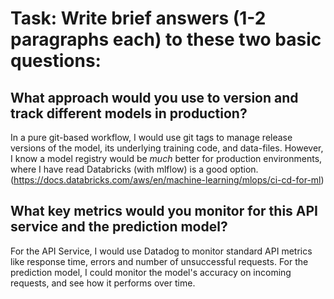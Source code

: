 # Task: Write brief answers (1-2 paragraphs each) to these two basic questions:


## What approach would you use to version and track different models in production?

In a pure git-based workflow, I would use git tags to manage release versions of the model, its underlying training code, and data-files.
However, I know a model registry would be *much* better for production environments, where I have read Databricks (with mlflow) is a good option. (https://docs.databricks.com/aws/en/machine-learning/mlops/ci-cd-for-ml)


## What key metrics would you monitor for this API service and the prediction model?

For the API Service, I would use Datadog to monitor standard API metrics like response time, errors and number of unsuccessful requests. For the prediction model, I could monitor the model's accuracy on incoming requests, and see how it performs over time.